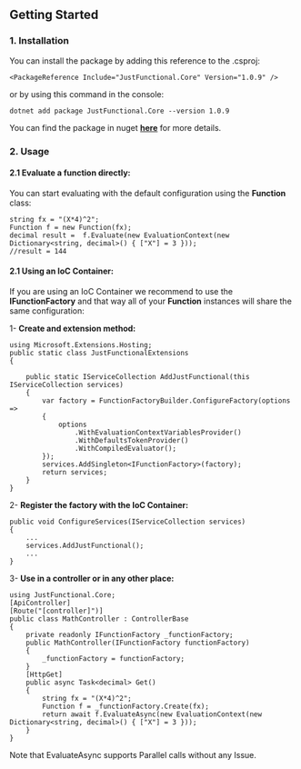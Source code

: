 ## Getting Started

### 1. Installation

You can install the package by adding this reference to the .csproj:

```
<PackageReference Include="JustFunctional.Core" Version="1.0.9" />
```
or by using this command in the console:
```
dotnet add package JustFunctional.Core --version 1.0.9
```
You can find the package in nuget **[here](https://www.nuget.org/packages/JustFunctional.Core/)** for more details.


### 2. Usage

#### 2.1 Evaluate a function directly:

You can start evaluating with the default configuration using the **Function** class:

```
string fx = "(X*4)^2";
Function f = new Function(fx);
decimal result =  f.Evaluate(new EvaluationContext(new Dictionary<string, decimal>() { ["X"] = 3 }));
//result = 144
```


#### 2.1 Using an IoC Container:
If you are using an IoC Container we recommend to use the **IFunctionFactory** and that way all of your **Function** instances will share the same configuration:

1- **Create and extension method:**
```
using Microsoft.Extensions.Hosting;
public static class JustFunctionalExtensions
{
    
    public static IServiceCollection AddJustFunctional(this IServiceCollection services)
    {
        var factory = FunctionFactoryBuilder.ConfigureFactory(options =>
        {
            options
                .WithEvaluationContextVariablesProvider()
                .WithDefaultsTokenProvider()
                .WithCompiledEvaluator();
        });
        services.AddSingleton<IFunctionFactory>(factory);
        return services;
    }
}
```

2- **Register the factory with the IoC Container:**
```
public void ConfigureServices(IServiceCollection services)
{
    ...
    services.AddJustFunctional();
    ...
}
```

3- **Use in a controller or in any other place:**
```
using JustFunctional.Core;
[ApiController]
[Route("[controller]")]
public class MathController : ControllerBase
{
    private readonly IFunctionFactory _functionFactory;
    public MathController(IFunctionFactory functionFactory)
    {
        _functionFactory = functionFactory;
    }
    [HttpGet]
    public async Task<decimal> Get()
    {
        string fx = "(X*4)^2";
        Function f = _functionFactory.Create(fx);
        return await f.EvaluateAsync(new EvaluationContext(new Dictionary<string, decimal>() { ["X"] = 3 }));
    }
}
```
Note that EvaluateAsync supports Parallel calls without any Issue.
